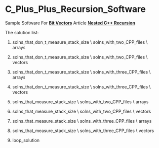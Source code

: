 # C_Plus_Plus_Recursion_Software
Sample Software For <a href="https://bitvectors.blogspot.com"><b>Bit Vectors</b></a> Article <a href="https://bitvectors.blogspot.com/2022/03/nested-c-recursion-introduction.html"><b>Nested C++ Recursion</b></a>

The solution list:

1. solns_that_don_t_measure_stack_size \ solns_with_two_CPP_files \ arrays

2. solns_that_don_t_measure_stack_size \ solns_with_two_CPP_files \ vectors

3. solns_that_don_t_measure_stack_size \ solns_with_three_CPP_files \ arrays

4. solns_that_don_t_measure_stack_size \ solns_with_three_CPP_files \ vectors

5. solns_that_measure_stack_size \ solns_with_two_CPP_files \ arrays

6. solns_that_measure_stack_size \ solns_with_two_CPP_files \ vectors

7. solns_that_measure_stack_size \ solns_with_three_CPP_files \ arrays

8. solns_that_measure_stack_size \ solns_with_three_CPP_files \ vectors

9. loop_solution
